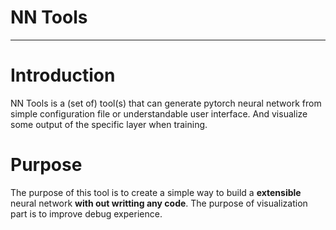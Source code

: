 # NN Tools
---
# Introduction
NN Tools is a (set of) tool(s) that can generate pytorch neural network from simple configuration file or understandable user interface. 
And visualize some output of the specific layer when training. 
# Purpose
The purpose of this tool is to create a simple way to build a **extensible** neural network **with out writting any code**.
The purpose of visualization part is to improve debug experience.